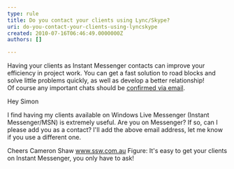 ```yaml
---
type: rule
title: Do you contact your clients using Lync/Skype?
uri: do-you-contact-your-clients-using-lyncskype
created: 2010-07-16T06:46:49.0000000Z
authors: []

---
```


 Having your clients as Instant Messenger contacts can improve your efficiency in project work. You can get a fast solution to road blocks and solve little problems quickly, as well as develop a better relationship! <br> 
Of course any important chats should be [confirmed via email](http&#58;//www.ssw.com.au/ssw/Standards/Rules/RulestoBetterInstantMessenger.aspx#ImportantChatsEmail).

Hey Simon

I find having my clients available on Windows Live Messenger (Instant Messenger/MSN) is extremely useful. Are you on Messenger? If so, can I please add you as a contact? I'll add the above email address, let me know if you use a different one.

Cheers
     Cameron Shaw
     www.ssw.com.au
Figure: It's easy to get your clients on Instant Messenger, you only have to ask! 
